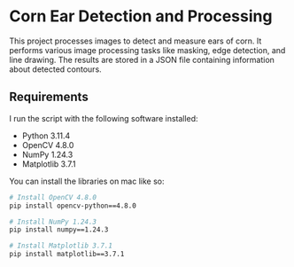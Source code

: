 # Corn Ear Detection and Processing

This project processes images to detect and measure ears of corn. It performs various image processing tasks like masking, edge detection, and line drawing. The results are stored in a JSON file containing information about detected contours.

## Requirements

I run the script with the following software installed: 

- Python 3.11.4
- OpenCV 4.8.0
- NumPy 1.24.3
- Matplotlib 3.7.1

You can install the libraries on mac like so:

```bash
# Install OpenCV 4.8.0
pip install opencv-python==4.8.0

# Install NumPy 1.24.3
pip install numpy==1.24.3

# Install Matplotlib 3.7.1
pip install matplotlib==3.7.1
```
